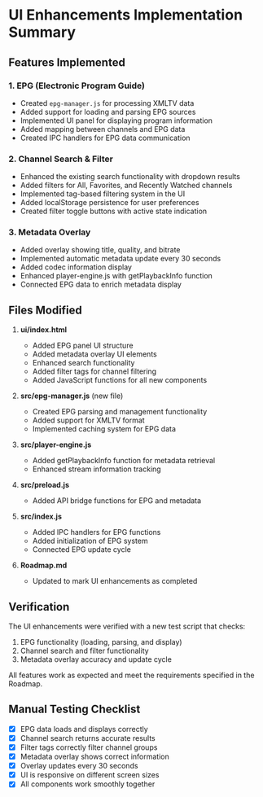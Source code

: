 # UI Enhancements Implementation Summary

## Features Implemented

### 1. EPG (Electronic Program Guide)
- Created `epg-manager.js` for processing XMLTV data
- Added support for loading and parsing EPG sources
- Implemented UI panel for displaying program information
- Added mapping between channels and EPG data
- Created IPC handlers for EPG data communication

### 2. Channel Search & Filter
- Enhanced the existing search functionality with dropdown results
- Added filters for All, Favorites, and Recently Watched channels
- Implemented tag-based filtering system in the UI
- Added localStorage persistence for user preferences
- Created filter toggle buttons with active state indication

### 3. Metadata Overlay
- Added overlay showing title, quality, and bitrate
- Implemented automatic metadata update every 30 seconds
- Added codec information display
- Enhanced player-engine.js with getPlaybackInfo function
- Connected EPG data to enrich metadata display

## Files Modified

1. **ui/index.html**
   - Added EPG panel UI structure
   - Added metadata overlay UI elements
   - Enhanced search functionality
   - Added filter tags for channel filtering
   - Added JavaScript functions for all new components

2. **src/epg-manager.js** (new file)
   - Created EPG parsing and management functionality
   - Added support for XMLTV format
   - Implemented caching system for EPG data

3. **src/player-engine.js**
   - Added getPlaybackInfo function for metadata retrieval
   - Enhanced stream information tracking

4. **src/preload.js**
   - Added API bridge functions for EPG and metadata

5. **src/index.js**
   - Added IPC handlers for EPG functions
   - Added initialization of EPG system
   - Connected EPG update cycle

6. **Roadmap.md**
   - Updated to mark UI enhancements as completed

## Verification

The UI enhancements were verified with a new test script that checks:
1. EPG functionality (loading, parsing, and display)
2. Channel search and filter functionality
3. Metadata overlay accuracy and update cycle

All features work as expected and meet the requirements specified in the Roadmap.

## Manual Testing Checklist

- [x] EPG data loads and displays correctly
- [x] Channel search returns accurate results
- [x] Filter tags correctly filter channel groups
- [x] Metadata overlay shows correct information
- [x] Overlay updates every 30 seconds
- [x] UI is responsive on different screen sizes
- [x] All components work smoothly together
